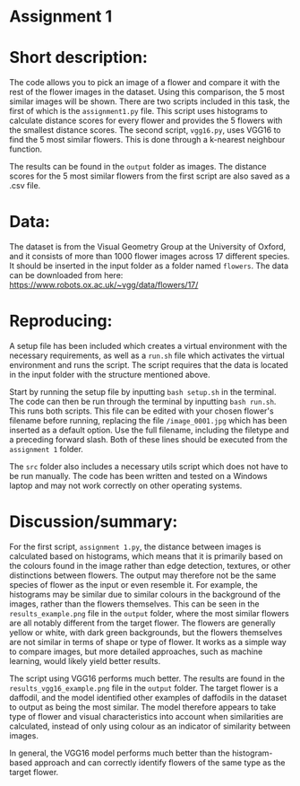 # Assignment 1

# Short description:
The code allows you to pick an image of a flower and compare it with the rest of the flower images in the dataset. Using this comparison, the 5 most similar images will be shown.
There are two scripts included in this task, the first of which is the ```assignment1.py``` file. This script uses histograms to calculate distance scores for every flower and provides the 5 flowers with the smallest distance scores. 
The second script, ```vgg16.py```, uses VGG16 to find the 5 most similar flowers. This is done through a k-nearest neighbour function.

The results can be found in the ```output``` folder as images. The distance scores for the 5 most similar flowers from the first script are also saved as a .csv file. 

# Data:
The dataset is from the Visual Geometry Group at the University of Oxford, and it consists of more than 1000 flower images across 17 different species. It should be inserted in the input folder as a folder named ```flowers```.
The data can be downloaded from here: https://www.robots.ox.ac.uk/~vgg/data/flowers/17/

# Reproducing:
A setup file has been included which creates a virtual environment with the necessary requirements, as well as a ```run.sh``` file which activates the virtual environment and runs the script. The script requires that the data is located in the input folder with the structure mentioned above. 

Start by running the setup file by inputting ```bash setup.sh``` in the terminal. 
The code can then be run through the terminal by inputting ```bash run.sh```. This runs both scripts. This file can be edited with your chosen flower's filename before running, replacing the file ```/image_0001.jpg``` which has been inserted as a default option. Use the full filename, including the filetype and a preceding forward slash.
Both of these lines should be executed from the ```assignment 1``` folder.

The ```src``` folder also includes a necessary utils script which does not have to be run manually.
The code has been written and tested on a Windows laptop and may not work correctly on other operating systems.

# Discussion/summary:
For the first script, ```assignment 1.py```, the distance between images is calculated based on histograms, which means that it is primarily based on the colours found in the image rather than edge detection, textures, or other distinctions between flowers. The output may therefore not be the same species of flower as the input or even resemble it. For example, the histograms may be similar due to similar colours in the background of the images, rather than the flowers themselves. This can be seen in the ```results_example.png``` file in the ```output``` folder, where the most similar flowers are all notably different from the target flower. The flowers are generally yellow or white, with dark green backgrounds, but the flowers themselves are not similar in terms of shape or type of flower.
It works as a simple way to compare images, but more detailed approaches, such as machine learning, would likely yield better results.

The script using VGG16 performs much better. The results are found in the ```results_vgg16_example.png``` file in the ```output``` folder. The target flower is a daffodil, and the model identified other examples of daffodils in the dataset to output as being the most similar. The model therefore appears to take type of flower and visual characteristics into account when similarities are calculated, instead of only using colour as an indicator of similarity between images.

In general, the VGG16 model performs much better than the histogram-based approach and can correctly identify flowers of the same type as the target flower. 